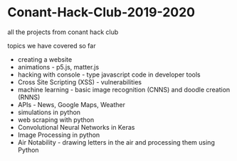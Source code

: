 # Conant-Hack-Club-2019-2020
all the projects from conant hack club

topics we have covered so far

- creating a website
- animations - p5.js, matter.js
- hacking with console - type javascript code in developer tools
- Cross Site Scripting (XSS) - vulnerabilities
- machine learning - basic image recognition (CNNS) and doodle creation (RNNS)
- APIs - News, Google Maps, Weather
- simulations in python
- web scraping with python
- Convolutional Neural Networks in Keras
- Image Processing in python
- Air Notability - drawing letters in the air and processing them using Python
